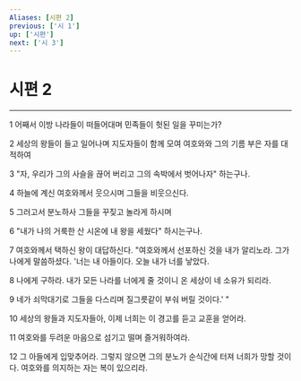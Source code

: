 ```yaml
---
Aliases: [시편 2]
previous: ['시 1']
up: ['시편']
next: ['시 3']
---
```

# 시편 2

***


1 어째서 이방 나라들이 떠들어대며 민족들이 헛된 일을 꾸미는가? 

2 세상의 왕들이 들고 일어나며 지도자들이 함께 모여 여호와와 그의 기름 부은 자를 대적하여 

3 "자, 우리가 그의 사슬을 끊어 버리고 그의 속박에서 벗어나자" 하는구나. 

4 하늘에 계신 여호와께서 웃으시며 그들을 비웃으신다. 

5 그러고서 분노하사 그들을 꾸짖고 놀라게 하시며 

6 "내가 나의 거룩한 산 시온에 내 왕을 세웠다" 하시는구나. 

7 여호와께서 택하신 왕이 대답하신다. "여호와께서 선포하신 것을 내가 알리노라. 그가 나에게 말씀하셨다. '너는 내 아들이다. 오늘 내가 너를 낳았다. 

8 나에게 구하라. 내가 모든 나라를 너에게 줄 것이니 온 세상이 네 소유가 되리라. 

9 네가 쇠막대기로 그들을 다스리며 질그릇같이 부숴 버릴 것이다.' " 

10 세상의 왕들과 지도자들아, 이제 너희는 이 경고를 듣고 교훈을 얻어라. 

11 여호와를 두려운 마음으로 섬기고 떨며 즐거워하여라. 

12 그 아들에게 입맞추어라. 그렇지 않으면 그의 분노가 순식간에 터져 너희가 망할 것이다. 여호와를 의지하는 자는 복이 있으리라.
